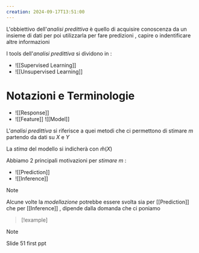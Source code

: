 ```yaml
---
creation: 2024-09-17T13:51:00
---
```


L'obbiettivo dell'*analisi predittiva* è quello di acquisire conoscenza da un insieme di dati per poi utilizzarla per fare predizioni , capire o indentificare altre informazioni

I tools dell'*analisi predittiva* si dividono in : 
+ ![[Supervised Learning]]
+ ![[Unsupervised Learning]]
# Notazioni e Terminologie

+ ![[Response]]
+ ![[Feature]]
![[Model]]

L'*analisi predittiva* si riferisce a quei metodi che ci permettono di stimare $m$ partendo da dati su $X$ e $Y$ 

La *stima* del modello si indicherà con $\widehat m(X)$

Abbiamo 2 principali motivazioni per *stimare* $m$ :
+ ![[Prediction]]
+ ![[Inference]]
>[!note] 
>Alcune volte la *modellazione* potrebbe essere svolta sia per [[Prediction]] che per [[Inference]] , dipende dalla domanda che ci poniamo 
>>[!example] 
>>


>[!note] 
>Slide 51 first ppt